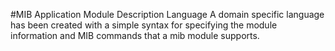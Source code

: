 #MIB Application Module Description Language
A domain specific language has been created with a simple syntax for specifying 
the module information and MIB commands that a mib module supports.

